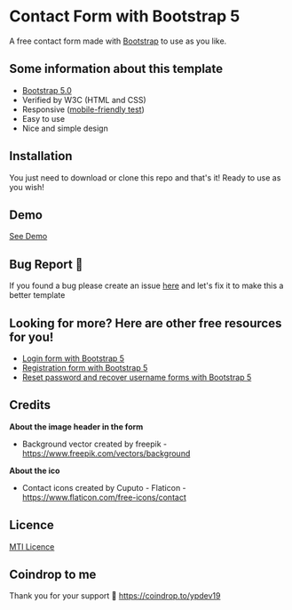 # Contact Form with Bootstrap 5
A free contact form made with [Bootstrap](https://getbootstrap.com/) to use as you like.

Some information about this template
--------------------------------
- [Bootstrap 5.0](https://getbootstrap.com/docs/5.0/getting-started/introduction/)
- Verified by W3C (HTML and CSS)
- Responsive ([mobile-friendly test](https://search.google.com/test/mobile-friendly/result?id=usk35Aefn4jE4B_EC9HAKQ))
- Easy to use
- Nice and simple design

Installation
--------------------------------
You just need to download or clone this repo and that's it! Ready to use as you wish!

Demo
--------------------------------
[See Demo](https://ypetrilli.github.io/contact-template-with-bootstrap-5/)

Bug Report :bug:
--------------------------------
If you found a bug please create an issue [here](https://github.com/ypetrilli/contact-template-with-bootstrap-5/issues) and let's fix it to make this a better template

Looking for more? Here are other free resources for you!
--------------------------------
- [Login form with Bootstrap 5](https://ypetrilli.github.io/login-template-with-bootstrap-5/)
- [Registration form with Bootstrap 5](https://ypetrilli.github.io/registration-form-with-bootstrap-5/)
- [Reset password and recover username forms with Bootstrap 5](https://ypetrilli.github.io/reset-password-template-with-bootstrap-5/)

Credits
--------------------------------
**About the image header in the form**
 - Background vector created by freepik - https://www.freepik.com/vectors/background

**About the ico**
 - Contact icons created by Cuputo - Flaticon - https://www.flaticon.com/free-icons/contact

Licence
--------------------------------
[MTI Licence](http://opensource.org/licenses/MIT)

Coindrop to me
--------------------------------
Thank you for your support :slightly_smiling_face:
https://coindrop.to/ypdev19


